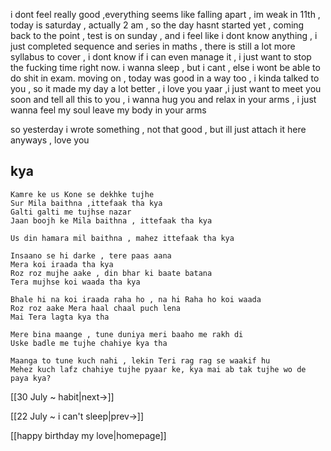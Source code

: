 i dont feel really good  ,everything seems like falling apart , im weak in 11th , today is saturday , actually 2 am , so the day hasnt started yet , coming back to the point , test is on sunday , and i feel like i dont know anything , i just completed sequence and series in maths , there is still a lot more syllabus to cover , i dont know if i can even manage it , i just want to stop the fucking time right now.
i wanna sleep , but i cant , else i wont be able to do shit in exam.
moving on , today was good in a way too , i kinda talked to you , so it made my day a lot better , i love you yaar ,i just want to meet you soon and tell all this to you , i wanna hug you and relax in your arms , i just wanna feel my soul leave my body in your arms

so yesterday i wrote something , not that good , but ill just attach it here anyways , love you 


## kya

	Kamre ke us Kone se dekhke tujhe  
	Sur Mila baithna ,ittefaak tha kya  
	Galti galti me tujhse nazar 
	Jaan boojh ke Mila baithna , ittefaak tha kya  
  
	Us din hamara mil baithna , mahez ittefaak tha kya  
  
	Insaano se hi darke , tere paas aana  
	Mera koi iraada tha kya  
	Roz roz mujhe aake , din bhar ki baate batana  
	Tera mujhse koi waada tha kya  
  
	Bhale hi na koi iraada raha ho , na hi Raha ho koi waada  
	Roz roz aake Mera haal chaal puch lena  
	Mai Tera lagta kya tha  
  
	Mere bina maange , tune duniya meri baaho me rakh di  
	Uske badle me tujhe chahiye kya tha  
  
	Maanga to tune kuch nahi , lekin Teri rag rag se waakif hu  
	Mehez kuch lafz chahiye tujhe pyaar ke, kya mai ab tak tujhe wo de paya kya?


[[30 July ~ habit|next->]]

[[22 July ~ i can't sleep|prev->]]

[[happy birthday my love|homepage]]